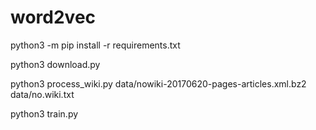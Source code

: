 # word2vec
python3 -m pip install -r requirements.txt

python3 download.py

python3 process_wiki.py data/nowiki-20170620-pages-articles.xml.bz2 data/no.wiki.txt

python3 train.py
